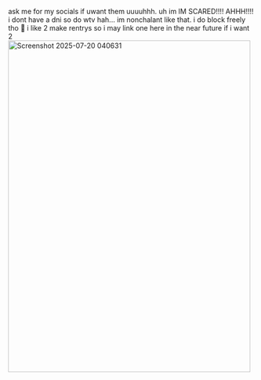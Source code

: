 ask me for my socials if uwant them uuuuhhh. uh im IM SCARED!!!! AHHH!!!!
i dont have a dni so do wtv hah... im nonchalant like that. i do block freely tho 🥹
i like 2 make rentrys so i may link one here in the near future if i want 2
<img width="494" height="676" alt="Screenshot 2025-07-20 040631" src="https://github.com/user-attachments/assets/ca599733-9e90-4390-ba1c-fe465a61f1d6" />
